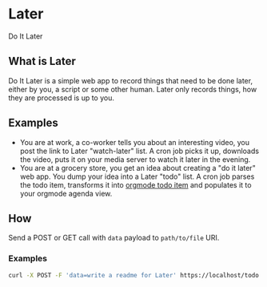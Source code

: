 # Later
Do It Later

## What is Later
Do It Later is a simple web app to record things that need to be done later,
either by you, a script or some other human. Later only records things, how they
are processed is up to you.

## Examples
- You are at work, a co-worker tells you about an interesting video, you post the
link to Later "watch-later" list. A cron job picks it up, downloads the video, puts
it on your media server to watch it later in the evening.
- You are at a grocery store, you get an idea about creating a "do it later"
web app. You dump your idea into a Later "todo" list. A cron job parses the todo
item, transforms it into [orgmode todo item](https://orgmode.org/manual/TODO-Basics.html)
and populates it to your orgmode agenda view.

## How
Send a POST or GET call with `data` payload to `path/to/file` URI.
### Examples

``` sh
curl -X POST -F 'data=write a readme for Later' https://localhost/todo
```
